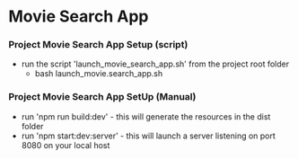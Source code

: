 # Movie Search App
  
### Project Movie Search App Setup (script)
  * run the script 'launch_movie_search_app.sh' from the project root folder
    * bash launch_movie.search_app.sh

### Project Movie Search App SetUp (Manual)
  * run 'npm run build:dev' - this will generate the resources in the dist folder
  * run 'npm start:dev:server' - this will launch a server listening on port 8080 on your local host

 
  